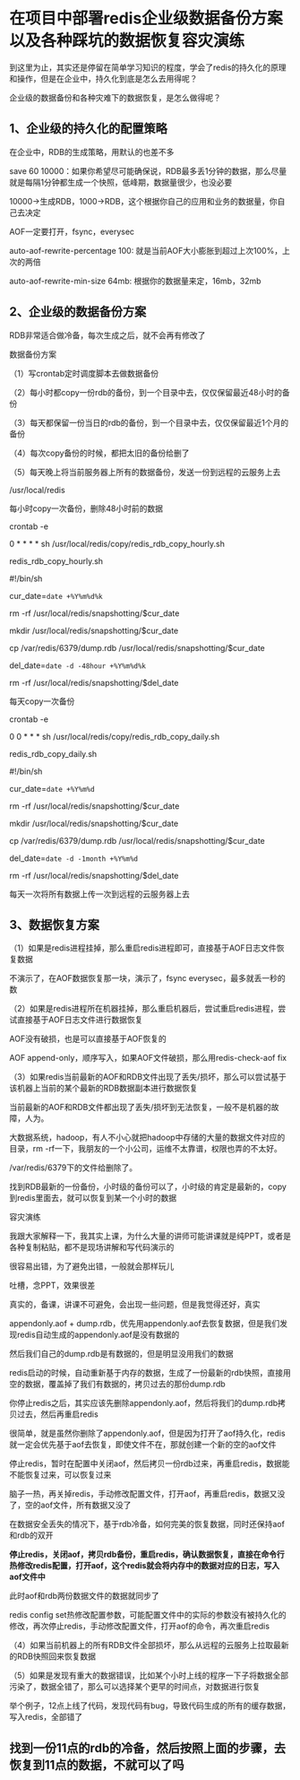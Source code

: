 # 在项目中部署redis企业级数据备份方案以及各种踩坑的数据恢复容灾演练

到这里为止，其实还是停留在简单学习知识的程度，学会了redis的持久化的原理和操作，但是在企业中，持久化到底是怎么去用得呢？

企业级的数据备份和各种灾难下的数据恢复，是怎么做得呢？

## 1、企业级的持久化的配置策略

在企业中，RDB的生成策略，用默认的也差不多

save 60 10000：如果你希望尽可能确保说，RDB最多丢1分钟的数据，那么尽量就是每隔1分钟都生成一个快照，低峰期，数据量很少，也没必要

10000->生成RDB，1000->RDB，这个根据你自己的应用和业务的数据量，你自己去决定

AOF一定要打开，fsync，everysec

auto-aof-rewrite-percentage 100: 就是当前AOF大小膨胀到超过上次100%，上次的两倍

auto-aof-rewrite-min-size 64mb: 根据你的数据量来定，16mb，32mb

## 2、企业级的数据备份方案

RDB非常适合做冷备，每次生成之后，就不会再有修改了

数据备份方案

（1）写crontab定时调度脚本去做数据备份

（2）每小时都copy一份rdb的备份，到一个目录中去，仅仅保留最近48小时的备份

（3）每天都保留一份当日的rdb的备份，到一个目录中去，仅仅保留最近1个月的备份

（4）每次copy备份的时候，都把太旧的备份给删了

（5）每天晚上将当前服务器上所有的数据备份，发送一份到远程的云服务上去

/usr/local/redis

每小时copy一次备份，删除48小时前的数据

crontab -e

0 * * * * sh /usr/local/redis/copy/redis_rdb_copy_hourly.sh

redis_rdb_copy_hourly.sh

\#!/bin/sh

cur_date=`date +%Y%m%d%k`

rm -rf /usr/local/redis/snapshotting/$cur_date

mkdir /usr/local/redis/snapshotting/$cur_date

cp /var/redis/6379/dump.rdb /usr/local/redis/snapshotting/$cur_date

del_date=`date -d -48hour +%Y%m%d%k`

rm -rf /usr/local/redis/snapshotting/$del_date

每天copy一次备份

crontab -e

0 0 * * * sh /usr/local/redis/copy/redis_rdb_copy_daily.sh

redis_rdb_copy_daily.sh

\#!/bin/sh

cur_date=`date +%Y%m%d`

rm -rf /usr/local/redis/snapshotting/$cur_date

mkdir /usr/local/redis/snapshotting/$cur_date

cp /var/redis/6379/dump.rdb /usr/local/redis/snapshotting/$cur_date

del_date=`date -d -1month +%Y%m%d`

rm -rf /usr/local/redis/snapshotting/$del_date

每天一次将所有数据上传一次到远程的云服务器上去

## 3、数据恢复方案

（1）如果是redis进程挂掉，那么重启redis进程即可，直接基于AOF日志文件恢复数据

不演示了，在AOF数据恢复那一块，演示了，fsync everysec，最多就丢一秒的数

（2）如果是redis进程所在机器挂掉，那么重启机器后，尝试重启redis进程，尝试直接基于AOF日志文件进行数据恢复

AOF没有破损，也是可以直接基于AOF恢复的

AOF append-only，顺序写入，如果AOF文件破损，那么用redis-check-aof fix

（3）如果redis当前最新的AOF和RDB文件出现了丢失/损坏，那么可以尝试基于该机器上当前的某个最新的RDB数据副本进行数据恢复

当前最新的AOF和RDB文件都出现了丢失/损坏到无法恢复，一般不是机器的故障，人为。

大数据系统，hadoop，有人不小心就把hadoop中存储的大量的数据文件对应的目录，rm -rf一下，我朋友的一个小公司，运维不太靠谱，权限也弄的不太好。

/var/redis/6379下的文件给删除了。

找到RDB最新的一份备份，小时级的备份可以了，小时级的肯定是最新的，copy到redis里面去，就可以恢复到某一个小时的数据

容灾演练

我跟大家解释一下，我其实上课，为什么大量的讲师可能讲课就是纯PPT，或者是各种复制粘贴，都不是现场讲解和写代码演示的

很容易出错，为了避免出错，一般就会那样玩儿

吐槽，念PPT，效果很差

真实的，备课，讲课不可避免，会出现一些问题，但是我觉得还好，真实

appendonly.aof + dump.rdb，优先用appendonly.aof去恢复数据，但是我们发现redis自动生成的appendonly.aof是没有数据的

然后我们自己的dump.rdb是有数据的，但是明显没用我们的数据

redis启动的时候，自动重新基于内存的数据，生成了一份最新的rdb快照，直接用空的数据，覆盖掉了我们有数据的，拷贝过去的那份dump.rdb

你停止redis之后，其实应该先删除appendonly.aof，然后将我们的dump.rdb拷贝过去，然后再重启redis

很简单，就是虽然你删除了appendonly.aof，但是因为打开了aof持久化，redis就一定会优先基于aof去恢复，即使文件不在，那就创建一个新的空的aof文件

停止redis，暂时在配置中关闭aof，然后拷贝一份rdb过来，再重启redis，数据能不能恢复过来，可以恢复过来

脑子一热，再关掉redis，手动修改配置文件，打开aof，再重启redis，数据又没了，空的aof文件，所有数据又没了

在数据安全丢失的情况下，基于rdb冷备，如何完美的恢复数据，同时还保持aof和rdb的双开

**停止redis，关闭aof，拷贝rdb备份，重启redis，确认数据恢复，直接在命令行热修改redis配置，打开aof，这个redis就会将内存中的数据对应的日志，写入aof文件中**

此时aof和rdb两份数据文件的数据就同步了

redis config set热修改配置参数，可能配置文件中的实际的参数没有被持久化的修改，再次停止redis，手动修改配置文件，打开aof的命令，再次重启redis

（4）如果当前机器上的所有RDB文件全部损坏，那么从远程的云服务上拉取最新的RDB快照回来恢复数据

（5）如果是发现有重大的数据错误，比如某个小时上线的程序一下子将数据全部污染了，数据全错了，那么可以选择某个更早的时间点，对数据进行恢复

举个例子，12点上线了代码，发现代码有bug，导致代码生成的所有的缓存数据，写入redis，全部错了

## 找到一份11点的rdb的冷备，然后按照上面的步骤，去恢复到11点的数据，不就可以了吗